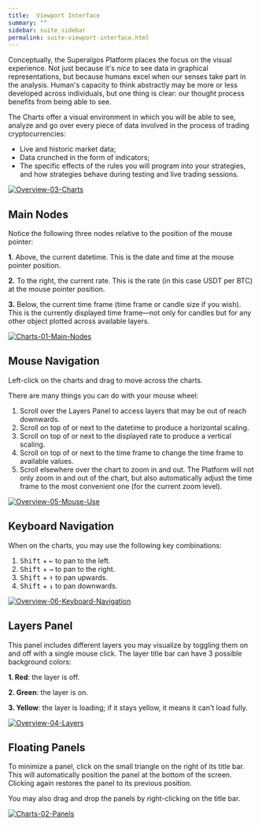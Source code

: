```yaml
---
title:  Viewport Interface
summary: ""
sidebar: suite_sidebar
permalink: suite-viewport-interface.html
---
```


Conceptually, the Superalgos Platform places the focus on the visual experience. Not just because it's *nice* to see data in graphical representations, but because humans excel when our senses take part in the analysis. Human's capacity to think abstractly may be more or less developed across individuals, but one thing is clear: our thought process benefits from being able to see.

The Charts offer a visual environment in which you will be able to see, analyze and go over every piece of data involved in the process of trading cryptocurrencies:

* Live and historic market data;
* Data crunched in the form of indicators;
* The specific effects of the rules you will program into your strategies, and how strategies behave during testing and live trading sessions.

[![Overview-03-Charts](https://user-images.githubusercontent.com/13994516/67267949-a79e3f00-f4b3-11e9-9c0b-0c4aecf2d37d.gif)](https://user-images.githubusercontent.com/13994516/67267949-a79e3f00-f4b3-11e9-9c0b-0c4aecf2d37d.gif)

## Main Nodes

Notice the following three nodes relative to the position of the mouse pointer:

**1.** Above, the current datetime. This is the date and time at the mouse pointer position.

**2.** To the right, the current rate. This is the rate (in this case USDT per BTC) at the mouse pointer position.

**3.** Below, the current time frame (time frame or candle size if you wish). This is the currently displayed time frame—not only for candles but for any other object plotted across available layers.

[![Charts-01-Main-Nodes](https://user-images.githubusercontent.com/13994516/67268983-141a3d80-f4b6-11e9-96cc-c0dc3d9188f7.gif)](https://user-images.githubusercontent.com/13994516/67268983-141a3d80-f4b6-11e9-96cc-c0dc3d9188f7.gif)

## Mouse Navigation

Left-click on the charts and drag to move across the charts.

There are many things you can do with your mouse wheel: 

1. Scroll over the Layers Panel to access layers that may be out of reach downwards.
1. Scroll on top of or next to the datetime to produce a horizontal scaling.
1. Scroll on top of or next to the displayed rate to produce a vertical scaling.
1. Scroll on top of or next to the time frame to change the time frame to available values. 
1. Scroll elsewhere over the chart to zoom in and out. The Platform will not only zoom in and out of the chart, but also automatically adjust the time frame to the most convenient one (for the current zoom level).

[![Overview-05-Mouse-Use](https://user-images.githubusercontent.com/13994516/67268341-7a9e5c00-f4b4-11e9-848d-c520b4a8f1ff.gif)](https://user-images.githubusercontent.com/13994516/67268341-7a9e5c00-f4b4-11e9-848d-c520b4a8f1ff.gif)

## Keyboard Navigation

When on the charts, you may use the following key combinations:

1. <kbd>Shift</kbd> + <kbd>&#8592;</kbd> to pan to the left.
1. <kbd>Shift</kbd> + <kbd>&#8594;</kbd> to pan to the right.
1. <kbd>Shift</kbd> + <kbd>&#8593;</kbd> to pan upwards.
1. <kbd>Shift</kbd> + <kbd>&#8595;</kbd> to pan downwards.

[![Overview-06-Keyboard-Navigation](https://user-images.githubusercontent.com/13994516/67268342-7b36f280-f4b4-11e9-956d-109c65fdd5ba.gif)](https://user-images.githubusercontent.com/13994516/67268342-7b36f280-f4b4-11e9-956d-109c65fdd5ba.gif)

## Layers Panel

This panel includes different layers you may visualize by toggling them on and off with a single mouse click.
The layer title bar can have 3 possible background colors:

**1. Red**: the layer is off.

**2. Green**: the layer is on.

**3. Yellow**: the layer is loading; if it stays yellow, it means it can't load fully.

[![Overview-04-Layers](https://user-images.githubusercontent.com/13994516/67267950-a836d580-f4b3-11e9-931b-81c8dff088ac.gif)](https://user-images.githubusercontent.com/13994516/67267950-a836d580-f4b3-11e9-931b-81c8dff088ac.gif)

## Floating Panels

To minimize a panel, click on the small triangle on the right of its title bar. This will automatically position the panel at the bottom of the screen. Clicking again restores the panel to its previous position.

You may also drag and drop the panels by right-clicking on the title bar.

[![Charts-02-Panels](https://user-images.githubusercontent.com/13994516/67281843-a0d1f500-f4d0-11e9-85ad-9843219953b4.gif)](https://user-images.githubusercontent.com/13994516/67281843-a0d1f500-f4d0-11e9-85ad-9843219953b4.gif)